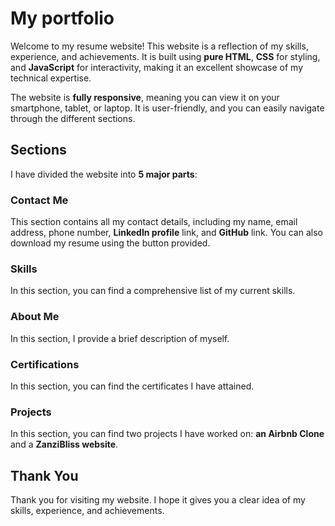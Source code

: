 # My portfolio

Welcome to my resume website! This website is a reflection of my skills, experience, and achievements. It is built using **pure HTML**, **CSS** for styling, and **JavaScript** for interactivity, making it an excellent showcase of my technical expertise.

The website is **fully responsive**, meaning you can view it on your smartphone, tablet, or laptop. It is user-friendly, and you can easily navigate through the different sections.

## Sections

I have divided the website into **5 major parts**:

### Contact Me
This section contains all my contact details, including my name, email address, phone number, **LinkedIn profile** link, and **GitHub** link. You can also download my resume using the button provided.

### Skills
In this section, you can find a comprehensive list of my current skills.

### About Me
In this section, I provide a brief description of myself.

### Certifications
In this section, you can find the certificates I have attained.

### Projects
In this section, you can find two projects I have worked on: **an Airbnb Clone** and a **ZanziBliss website**.

## Thank You

Thank you for visiting my website. I hope it gives you a clear idea of my skills, experience, and achievements.
  
